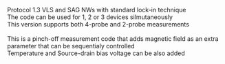 Protocol 1.3
VLS and SAG NWs with standard lock-in technique
<br>
The code can be used for 1, 2 or 3 devices silmutaneously
<br>
This version supports both 4-probe and 2-probe measurements
<br>
<br>
This is a pinch-off measurement code that adds magnetic field as an extra parameter that can be sequentialy controlled
<br>
Temperature and Source-drain bias voltage can be also added